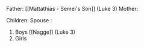 Father: [[Mattathias - Semei's Son]] (Luke 3)
Mother: 

Children:
Spouse : 
1) Boys
	[[Nagge]] (Luke 3)
2) Girls
	